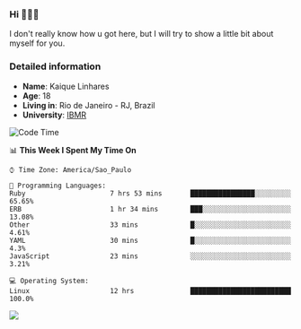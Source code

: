 ### Hi 🙋🏽‍♂️

I don't really know how u got here, but I will try to show a little bit about myself for you.

### Detailed information

* **Name**: Kaique Linhares
* **Age**: 18
* **Living in**: Rio  de Janeiro - RJ, Brazil
* **University**: [IBMR](https://www.ibmr.br/)

<!--START_SECTION:waka-->
![Code Time](http://img.shields.io/badge/Code%20Time-223%20hrs%2023%20mins-blue)

📊 **This Week I Spent My Time On** 

```text
⌚︎ Time Zone: America/Sao_Paulo

💬 Programming Languages: 
Ruby                     7 hrs 53 mins       ████████████████░░░░░░░░░   65.65% 
ERB                      1 hr 34 mins        ███░░░░░░░░░░░░░░░░░░░░░░   13.08% 
Other                    33 mins             █░░░░░░░░░░░░░░░░░░░░░░░░   4.61% 
YAML                     30 mins             █░░░░░░░░░░░░░░░░░░░░░░░░   4.3% 
JavaScript               23 mins             ░░░░░░░░░░░░░░░░░░░░░░░░░   3.21%

💻 Operating System: 
Linux                    12 hrs              █████████████████████████   100.0%

```


<!--END_SECTION:waka-->

<a href="https://www.linkedin.com/in/kaique-linhares-25a840208/"  target="_blank"><img src="https://img.shields.io/badge/-LinkedIn-%230077B5?style=for-the-badge&logo=linkedin&logoColor=white" target="_blank"></a>
